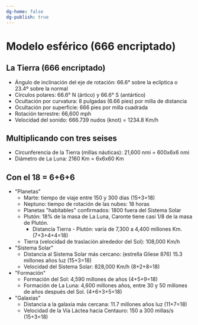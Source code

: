 ```yaml
---
dg-home: false
dg-publish: true
---
```


# Modelo esférico (666 encriptado)

## La Tierra (666 encriptado)
- Ángulo de inclinación del eje de rotación: 66.6° sobre la eclíptica o 23.4º sobre la normal
- Círculos polares: 66.6° N (ártico) y 66.6° S (antártico)
- Ocultación por curvatura: 8 pulgadas (6.66 pies) por milla de distancia
- Ocultación por superficie: 666 pies por milla cuadrada
- Rotación terrestre: 66,600 mph
- Velocidad del sonido: 666.739 nudos (knot) = 1234.8 Km/h

## Multiplicando con tres seises
- Circunferencia de la Tierra (millas náuticas): 21,600 nmi = 600x6x6 nmi
- Diámetro de La Luna: 2160 Km = 6x6x60 Km

## Con el 18 = 6+6+6
- "Planetas"
	- Marte: tiempo de viaje entre 150 y 300 días (15+3=18)
	- Neptuno: tiempo de rotación de las nubes: 18 horas
	- Planetas "habitables" confirmados: 1800 fuera del Sistema Solar
	- Plutón: 18% de la masa de La Luna, Caronte tiene casi 1/8 de la masa de Plutón.
		- Distancia Tierra - Plutón: varía de 7,300 a 4,400 millones Km. (7+3+4+4=18)
	- Tierra (velocidad de traslación alrededor del Sol): 108,000 Km/h
- "Sistema Solar"
	- Distancia al Sistema Solar más cercano: (estrella Gliese 876) 15.3 millones años luz (15+3=18)
	- Velocidad del Sistema Solar: 828,000 Km/h (8+2+8=18)
- "Formación"
	- Formación del Sol: 4,590 millones de años (4+5+9=18)
	- Formación de La Luna: 4,600 millones años, entre 30 y 50 millones de años después del Sol. (4+6+3+5=18)
- "Galaxias"
	- Distancia a la galaxia más cercana: 11.7 millones años luz (11+7=18)
	- Velocidad de la Vía Láctea hacia Centauro: 150 a 300 millas/s (15+3=18)